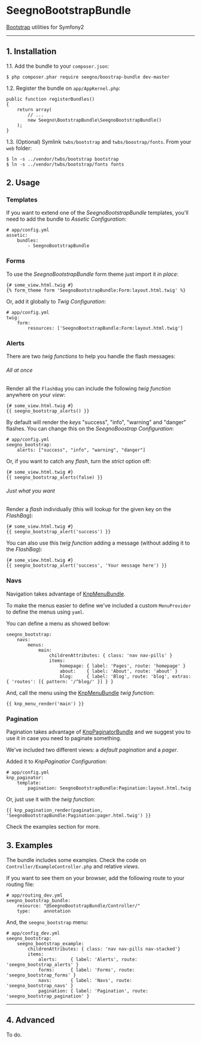SeegnoBootstrapBundle
=====================

[Bootstrap](http://getbootstrap.com) utilities for Symfony2

---

## 1. Installation

1.1. Add the bundle to your `composer.json`:

    $ php composer.phar require seegno/boostrap-bundle dev-master

1.2. Register the bundle on `app/AppKernel.php`:

    public function registerBundles()
    {
        return array(
            // ...
            new Seegno\BootstrapBundle\SeegnoBootstrapBundle()
        );
    }

1.3. (Optional) Symlink `twbs/bootstrap` and `twbs/boostrap/fonts`. From your `web` folder:

    $ ln -s ../vendor/twbs/bootstrap bootstrap
    $ ln -s ../vendor/twbs/bootstrap/fonts fonts

## 2. Usage

### Templates

If you want to extend one of the *SeegnoBootstrapBundle* templates, you'll need to add the bundle to *Assetic Configuration*:

    # app/config.yml
    assetic:
        bundles:
            - SeegnoBootstrapBundle

### Forms

To use the *SeegnoBootstrapBundle* form theme just import it *in place*:

    {# some_view.html.twig #}
    {% form_theme form 'SeegnoBootstrapBundle:Form:layout.html.twig' %}

Or, add it globally to *Twig Configuration*:

    # app/config.yml
    twig:
        form:
            resources: ['SeegnoBootstrapBundle:Form:layout.html.twig']

### Alerts

There are two *twig functions* to help you handle the flash messages:

###### All at once

Render all the `FlashBag` you can include the following *twig function* anywhere on your *view*:

	{# some_view.html.twig #}
	{{ seegno_bootstrap_alerts() }}

By default will render the *keys* "success", "info", "warning" and "danger" flashes. You can change this on the *SeegnoBoostrap Configuration*:

    # app/config.yml
    seegno_bootstrap:
        alerts: ["success", "info", "warning", "danger"]

Or, if you want to catch any *flash*, turn the *strict* option off:

    {# some_view.html.twig #}
    {{ seegno_bootstrap_alerts(false) }}

###### Just what you want

Render a *flash* individually (this will lookup for the given key on the *FlashBag*):

    {# some_view.html.twig #}
    {{ seegno_bootstrap_alert('success') }}

You can also use this *twig function* adding a message (without adding it to the *FlashBag*):

	{# some_view.html.twig #}
	{{ seegno_bootstrap_alert('success', 'Your message here') }}

### Navs

Navigation takes advantage of [KnpMenuBundle](https://github.com/KnpLabs/KnpMenuBundle).

To make the menus easier to define we've included a custom `MenuProvider` to define the menus using `yaml`.

You can define a menu as showed bellow:

    seegno_bootstrap:
        navs:
            menus:
                main:
                    childrenAttributes: { class: 'nav nav-pills' }
                    items:
                        homepage: { label: 'Pages', route: 'homepage' }
                        about:    { label: 'About', route: 'about' }
                        blog:     { label: 'Blog', route: 'blog', extras: { 'routes': [{ pattern: '/^blog/' }] } }

And, call the menu using the [KnpMenuBundle](https://github.com/KnpLabs/KnpMenuBundle) *twig function*:

    {{ knp_menu_render('main') }}

### Pagination

Pagination takes advantage of [KnpPaginatorBundle](https://github.com/KnpLabs/KnpPaginatorBundle) and we suggest you to use it in case you need to paginate something.

We've included two different views: a *default pagination* and a *pager*.

Added it to *KnpPaginatior Configuration*:

    # app/config.yml
    knp_paginator:
        template:
            pagination: SeegnoBootstrapBundle:Pagination:layout.html.twig

Or, just use it with the *twig function*:

    {{ knp_pagination_render(pagination, 'SeegnoBootstrapBundle:Pagination:pager.html.twig') }}

Check the examples section for more.

## 3. Examples

The bundle includes some examples. Check the code on `Controller/ExampleController.php` and relative *views*.

If you want to see them on your browser, add the following route to your routing file:

    # app/routing_dev.yml
    seegno_bootstrap_bundle:
        resource: "@SeegnoBootstrapBundle/Controller/"
        type:     annotation

And, the `seegno_bootstrap` menu:

    # app/config_dev.yml
    seegno_bootstrap:
        seegno_bootstrap_example:
            childrenAttributes: { class: 'nav nav-pills nav-stacked'}
            items:
                alerts:     { label: 'Alerts', route: 'seegno_bootstrap_alerts' }
                forms:      { label: 'Forms', route: 'seegno_bootstrap_forms' }
                navs:       { label: 'Navs', route: 'seegno_bootstrap_navs' }
                pagination: { label: 'Pagination', route: 'seegno_bootstrap_pagination' }

---

## 4. Advanced

To do.
